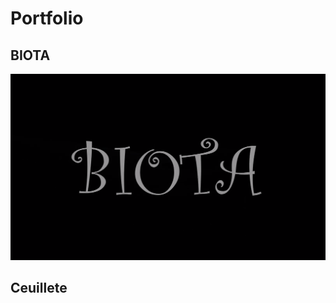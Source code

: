 # Portfolio

## BIOTA
[![image de BIOTA](images/biota.png)](https://www.youtube.com/watch?v=TYIZgZ5-SGg&t=2s)

## Ceuillete 


